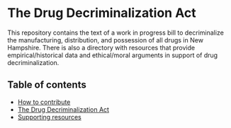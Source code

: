 # The Drug Decriminalization Act
This repository contains the text of a work in progress bill to decriminalize the manufacturing, distribution, and possession of all drugs in New Hampshire. There is also a directory with resources that provide empirical/historical data and ethical/moral arguments in support of drug decriminalization.

## Table of contents  
- [How to contribute](https://github.com/decriminalize-nh/contributing/blob/main/README.md)  
- [The Drug Decriminalization Act](drug-decriminalization-act.md)  
- [Supporting resources](resources)  

